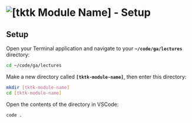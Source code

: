 # ![[tktk Module Name] - Setup](./assets/hero.png)

## Setup

Open your Terminal application and navigate to your **`~/code/ga/lectures`** directory:

```bash
cd ~/code/ga/lectures
```

Make a new directory called **`[tktk-module-name]`**, then enter this directory:

```bash
mkdir [tktk-module-name]
cd [tktk-module-name]
```

<!-- Other setup instructions here -->


Open the contents of the directory in VSCode:

```bash
code .
```